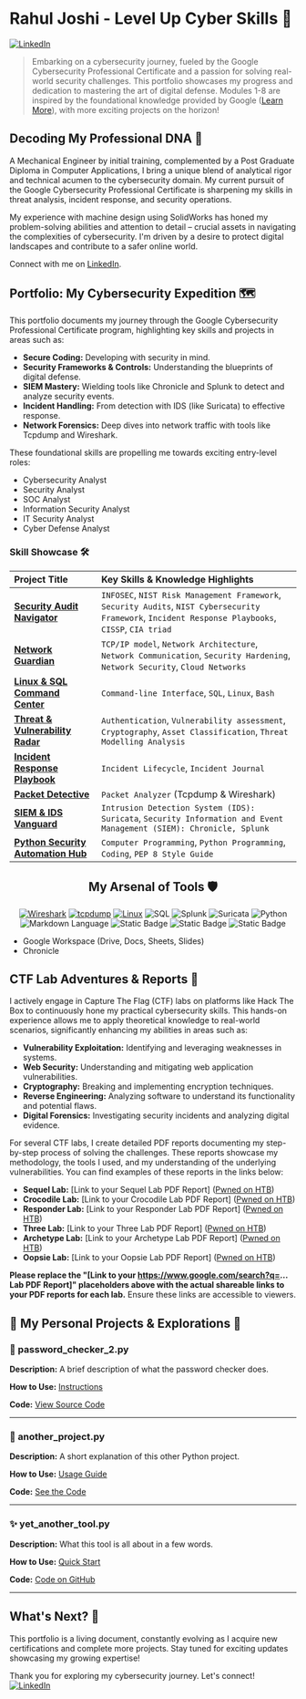 # Rahul Joshi - Level Up Cyber Skills 🚀

[![LinkedIn](https://img.shields.io/badge/-LinkedIn-%230077B5?style=for-the-badge&logo=linkedin&logoColor=white)](https://www.linkedin.com/in/rahul-joshi-a48b792b0?utm_source=share&utm_campaign=share_via&utm_content=profile&utm_medium=android_app)

> Embarking on a cybersecurity journey, fueled by the Google Cybersecurity Professional Certificate and a passion for solving real-world security challenges. This portfolio showcases my progress and dedication to mastering the art of digital defense. Modules 1-8 are inspired by the foundational knowledge provided by Google ([Learn More](https://www.coursera.org/google-certificates/cybersecurity-certificate)), with more exciting projects on the horizon!

## Decoding My Professional DNA 🧬

A Mechanical Engineer by initial training, complemented by a Post Graduate Diploma in Computer Applications, I bring a unique blend of analytical rigor and technical acumen to the cybersecurity domain. My current pursuit of the Google Cybersecurity Professional Certificate is sharpening my skills in threat analysis, incident response, and security operations.

My experience with machine design using SolidWorks has honed my problem-solving abilities and attention to detail – crucial assets in navigating the complexities of cybersecurity. I'm driven by a desire to protect digital landscapes and contribute to a safer online world.

Connect with me on [LinkedIn](https://www.linkedin.com/in/rahul-joshi-a48b792b0?utm_source=share&utm_campaign=share_via&utm_content=profile&utm_medium=android_app).

## Portfolio: My Cybersecurity Expedition 🗺️

This portfolio documents my journey through the Google Cybersecurity Professional Certificate program, highlighting key skills and projects in areas such as:

* **Secure Coding:** Developing with security in mind.
* **Security Frameworks & Controls:** Understanding the blueprints of digital defense.
* **SIEM Mastery:** Wielding tools like Chronicle and Splunk to detect and analyze security events.
* **Incident Handling:** From detection with IDS (like Suricata) to effective response.
* **Network Forensics:** Deep dives into network traffic with tools like Tcpdump and Wireshark.

These foundational skills are propelling me towards exciting entry-level roles:

* Cybersecurity Analyst
* Security Analyst
* SOC Analyst
* Information Security Analyst
* IT Security Analyst
* Cyber Defense Analyst

### Skill Showcase 🛠️

| Project Title                             | Key Skills & Knowledge Highlights                                                                                                                                                              |
| :---------------------------------------- | :------------------------------------------------------------------------------------------------------------------------------------------------------------------------------------- |
| **[Security Audit Navigator](https://github.com/Rahul0860/cyber_port/blob/main/01%20Conduct%20an%20Audit/Rahul-Conduct%20a%20security%20audit.md)** | `INFOSEC`, `NIST Risk Management Framework`, `Security Audits`, `NIST Cybersecurity Framework`, `Incident Response Playbooks`, `CISSP`, `CIA triad`                                |
| **[Network Guardian](https://github.com/Rahul0860/cyber_port/tree/main/02%20Network%20Security)**    | `TCP/IP model`, `Network Architecture`, `Network Communication`, `Security Hardening`, `Network Security`, `Cloud Networks`                                                              |
| **[Linux & SQL Command Center](https://github.com/Rahul0860/cyber_port/tree/main/03%20Linux%20%26%20SQL)**       | `Command-line Interface`, `SQL`, `Linux`, `Bash`                                                                                                                                       |
| **[Threat & Vulnerability Radar](https://github.com/Rahul0860/cyber_port/tree/main/04%20Assets%2C%20Threats%2C%20%26%20Vulnerabilities)**  | `Authentication`, `Vulnerability assessment`, `Cryptography`, `Asset Classification`, `Threat Modelling Analysis`                                                              |
| **[Incident Response Playbook](https://github.com/Rahul0860/cyber_port/tree/main/05%20Detection%20%26%20Response)**  | `Incident Lifecycle`, `Incident Journal`                                                                                                                                             |
| **[Packet Detective](https://github.com/Rahul0860/cyber_port/tree/main/06%20Tcpdump%20%26%20Wireshark)**  | `Packet Analyzer` (Tcpdump & Wireshark)                                                                                                                                     |
| **[SIEM & IDS Vanguard](https://github.com/Rahul0860/cyber_port/tree/main/07%20%20IDS%20%26%20SIEM)**         | `Intrusion Detection System (IDS): Suricata`, `Security Information and Event Management (SIEM): Chronicle, Splunk`                                                                     |
| **[Python Security Automation Hub](https://github.com/Rahul0860/cyber_port/tree/main/Automation%20with%20Python)**  | `Computer Programming`, `Python Programming`, `Coding`, `PEP 8 Style Guide`                                                                                                         |

<div align="center">
  <h2>My Arsenal of Tools 🛡️</h2>
  <a href="[Link to your relevant repo/resource]"><img alt="Wireshark" src="https://img.shields.io/badge/Wireshark-blue?style=for-the-badge&logo=Wireshark&logoColor=black&labelColor=%23ADD8E6&color=%2399CCFF"></a>
  <a href="[Link to your relevant repo/resource]"><img alt="tcpdump" src="https://img.shields.io/badge/tcpdump-red?style=for-the-badge"></a>
  <a href="[Link to your relevant repo/resource]"><img alt="Linux" src="https://img.shields.io/badge/Linux-black?style=for-the-badge&logo=kalilinux&logoColor=red&label=kali&labelColor=white"></a>
  <img alt="SQL" src="https://img.shields.io/badge/sql-%23008080?style=for-the-badge&logo=postgresql&logoColor=white&logoSize=orange&labelColor=%23008080">
  <img alt="Splunk" src="https://img.shields.io/badge/Splunk%3E-black?style=for-the-badge&logo=splunk&logoColor=white&logoSize=green&labelColor=green">
  <img alt="Suricata" src="https://img.shields.io/badge/Suricata-black?style=for-the-badge&logo=bevy&logoColor=white&logoSize=orange&labelColor=orange">
  <img alt="Python" src="https://img.shields.io/badge/Python-%23191970?style=for-the-badge&logo=python&logoColor=white&logoSize=orange&labelColor=black">
  <img alt="Markdown Language" src="https://img.shields.io/badge/Markdown_Language-%232f4f4f?style=for-the-badge&logo=commonworkflowlanguage&logoColor=white&logoSize=orange&labelColor=black">
  <img alt="Static Badge" src="https://img.shields.io/badge/Bash-black?style=for-the-badge&logo=gnubash&logoColor=%2339004d&logoSize=auto&labelColor=%23ffeecc&color=%23333300">
  <img alt="Static Badge" src="https://img.shields.io/badge/Metasploit-blue?style=for-the-badge&logo=metasploit&logoColor=%23FFFFFF">
  <img alt="Static Badge" src="https://img.shields.io/badge/virtualbox-%23FFF5EE?style=for-the-badge&logo=virtualbox&logoColor=black">
</div>

* Google Workspace (Drive, Docs, Sheets, Slides)
* Chronicle

## CTF Lab Adventures & Reports 🚩

I actively engage in Capture The Flag (CTF) labs on platforms like Hack The Box to continuously hone my practical cybersecurity skills. This hands-on experience allows me to apply theoretical knowledge to real-world scenarios, significantly enhancing my abilities in areas such as:

* **Vulnerability Exploitation:** Identifying and leveraging weaknesses in systems.
* **Web Security:** Understanding and mitigating web application vulnerabilities.
* **Cryptography:** Breaking and implementing encryption techniques.
* **Reverse Engineering:** Analyzing software to understand its functionality and potential flaws.
* **Digital Forensics:** Investigating security incidents and analyzing digital evidence.

For several CTF labs, I create detailed PDF reports documenting my step-by-step process of solving the challenges. These reports showcase my methodology, the tools I used, and my understanding of the underlying vulnerabilities. You can find examples of these reports in the links below:

* **Sequel Lab:** [Link to your Sequel Lab PDF Report] ([Pwned on HTB](https://www.hackthebox.com/achievement/machine/2016239/403))
* **Crocodile Lab:** [Link to your Crocodile Lab PDF Report] ([Pwned on HTB](https://www.hackthebox.com/achievement/machine/2016239/404))
* **Responder Lab:** [Link to your Responder Lab PDF Report] ([Pwned on HTB](https://www.hackthebox.com/achievement/machine/2016239/461))
* **Three Lab:** [Link to your Three Lab PDF Report] ([Pwned on HTB](https://www.hackthebox.com/achievement/machine/2016239/489))
* **Archetype Lab:** [Link to your Archetype Lab PDF Report] ([Pwned on HTB](https://www.hackthebox.com/achievement/machine/2016239/287))
* **Oopsie Lab:** [Link to your Oopsie Lab PDF Report] ([Pwned on HTB](https://www.hackthebox.com/achievement/machine/2016239/288))

**Please replace the "[Link to your https://www.google.com/search?q=... Lab PDF Report]" placeholders above with the actual shareable links to your PDF reports for each lab.** Ensure these links are accessible to viewers.

## 🚀 My Personal Projects & Explorations 🔭

### 📂 password_checker_2.py

**Description:** A brief description of what the password checker does.

**How to Use:** [Instructions](#usage-password_checker_2)

**Code:** [View Source Code](https://github.com/YOUR_USERNAME/YOUR_REPOSITORY_NAME/blob/main/password_checker_2.py)

---

### 🐍 another_project.py

**Description:** A short explanation of this other Python project.

**How to Use:** [Usage Guide](#usage-another_project)

**Code:** [See the Code](https://github.com/YOUR_USERNAME/ANOTHER_REPOSITORY/blob/main/another_project.py)

---

### ✨ yet_another_tool.py

**Description:** What this tool is all about in a few words.

**How to Use:** [Quick Start](#usage-yet_another_tool)

**Code:** [Code on GitHub](https://github.com/YOUR_USERNAME/YET_ANOTHER_REPO/blob/main/yet_another_tool.py)

---

## What's Next? 🚀

This portfolio is a living document, constantly evolving as I acquire new certifications and complete more projects. Stay tuned for exciting updates showcasing my growing expertise!

Thank you for exploring my cybersecurity journey. Let's connect! [![LinkedIn](https://img.shields.io/badge/-LinkedIn-%230077B5?style=social&logo=linkedin&logoColor=white)](https://www.linkedin.com/in/rahul-joshi-a48b792b0?utm_source=share&utm_campaign=share_via&utm_content=profile&utm_medium=android_app)
